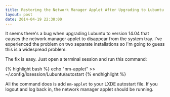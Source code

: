 ```yaml
---
title: Restoring the Network Manager Applet After Upgrading to Lubuntu 14.04
layout: post
date: 2014-04-19 22:30:00
---
```


It seems there's a bug when upgrading Lubuntu to version 14.04 that causes the network manager applet to disappear from the system tray. I've experienced the problem on two separate installations so I'm going to guess this is a widespread problem.

The fix is easy. Just open a terminal session and run this command:

{% highlight bash %}
echo "nm-applet" >> ~/.config/lxsession/Lubuntu/autostart
{% endhighlight %}

All the command does is add `nm-applet` to your LXDE autostart file. If you logout and log back in, the network manager applet should be running.
